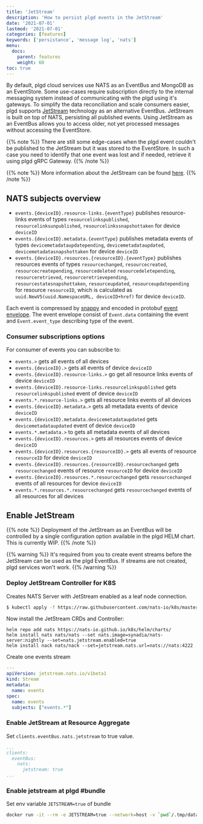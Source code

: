 ```yaml
---
title: 'JetStream'
description: 'How to persist plgd events in the JetStream'
date: '2021-07-01'
lastmod: '2021-07-01'
categories: [features]
keywords: ['persistance', 'message log', 'nats']
menu:
  docs:
    parent: features
    weight: 60
toc: true
---
```


By default, plgd cloud services use NATS as an EventBus and MongoDB as an EventStore. Some use-cases require subscription directly to the internal messaging system instead of communicating with the plgd using it's gateways. To simplify the data reconciliation and scale consumers easier, plgd supports [JetStream](https://github.com/nats-io/jetstream) technology as an alternative EventBus. JetStream is built on top of NATS, persisting all published events. Using JetStream as an EventBus allows you to access older, not yet processed messages without accessing the EventStore.

{{% note %}}
There are still some edge-cases when the plgd event couldn't be published to the JetStream but it was stored to the EventStore. In such a case you need to identify that one event was lost and if needed, retrieve it using plgd gRPC Gateway.
{{% /note %}}

{{% note %}}
More information about the JetStream can be found [here](https://docs.nats.io/jetstream).
{{% /note %}}


## NATS subjects overview
- `events.{deviceID}.resource-links.{eventType}` publishes resource-links events of types `resourcelinkspublished`, `resourcelinksunpublished`,
`resourcelinkssnapshottaken` for device `deviceID`
- `events.{deviceID}.metadata.{eventType}` publishes metadata events of types `devicemetadataupdatepending`, `devicemetadataupdated`,
`devicemetadatasnapshottaken` for device `deviceID`
- `events.{deviceID}.resources.{resourceID}.{eventType}` publishes resources events of types `resourcechanged`, `resourcecreated`,
`resourcecreatepending`, `resourcedeleted` `resourcedeletepending`, `resourceretrieved`, `resourceretrievepending`, `resourcestatesnapshottaken`, `resourceupdated`, `resourceupdatepending` for resource `resourceID`, which is calculated as `uuid.NewV5(uuid.NamespaceURL, deviceID+href)` for device `deviceID`.

Each event is compressed by [snappy](https://github.com/google/snappy) and encoded in protobuf [event envelope](https://github.com/plgd-dev/cloud/blob/v2/resource-aggregate/cqrs/eventbus/pb/eventbus.proto). The event envelope consist of `Event.data` containing the event and `Event.event_type` describing type of the event.

### Consumer subscriptions options
For consumer of events you can subscribe to:
- `events.>` gets all events of all devices
- `events.{deviceID}.>` gets all events of device `deviceID`
- `events.{deviceID}.resource-links.>` go get all resource links events of device `deviceID`
- `events.{deviceID}.resource-links.resourcelinkspublished` gets `resourcelinkspublished` event of device `deviceID`
- `events.*.resource-links.>` gets all resource links events of all devices
- `events.{deviceID}.metadata.>` gets all metadata events of device `deviceID`
- `events.{deviceID}.metadata.devicemetadataupdated` gets `devicemetadataupdated` event of device `deviceID`
- `events.*.metadata.>` to gets all metadata events of all devices
- `events.{deviceID}.resources.>` gets all resources events of device `deviceID`
- `events.{deviceID}.resources.{resourceID}.>` gets all events of resource `resourceID` for device `deviceID`
- `events.{deviceID}.resources.{resourceID}.resourcechanged` gets `resourcechanged` events of resource `resourceID` for device `deviceID`
- `events.{deviceID}.resources.*.resourcechanged` gets `resourcechanged` events of all resources for device `deviceID`
- `events.*.resources.*.resourcechanged` gets `resourcechanged` events of all resources for all devices

## Enable JetStream
{{% note %}}
Deployment of the JetStream as an EventBus will be controlled by a single configuration option available in the plgd HELM chart. This is currently WIP. 
{{% /note %}}

{{% warning %}}
It's required from you to create event streams before the JetStream can be used as the plgd EventBus. If streams are not created, plgd services won't work.
{{% /warning %}}

### Deploy JetStream Controller for K8S
Creates NATS Server with JetStream enabled as a leaf node connection.

```bash
$ kubectl apply -f https://raw.githubusercontent.com/nats-io/k8s/master/nats-server/nats-js-leaf.yml
```

Now install the JetStream CRDs and Controller:
``` 
helm repo add nats https://nats-io.github.io/k8s/helm/charts/
helm install nats nats/nats --set nats.image=synadia/nats-server:nightly --set=nats.jetstream.enabled=true
helm install nack nats/nack --set=jetstream.nats.url=nats://nats:4222
```

Create one events stream
```yaml
---
apiVersion: jetstream.nats.io/v1beta1
kind: Stream
metadata:
  name: events
spec:
  name: events
  subjects: ["events.*"]
```

### Enable JetStream at Resource Aggregate

Set `clients.eventBus.nats.jetstream` to true value.
```yaml
...
clients:
  eventBus:
    nats:
      jetstream: true
...
```

### Enable jetstream at plgd #bundle
Set env variable `JETSTREAM=true` of bundle

```bash
docker run -it --rm -e JETSTREAM=true --network=host -v `pwd`/.tmp/data:/data plgd/bundle:v2next)
```


